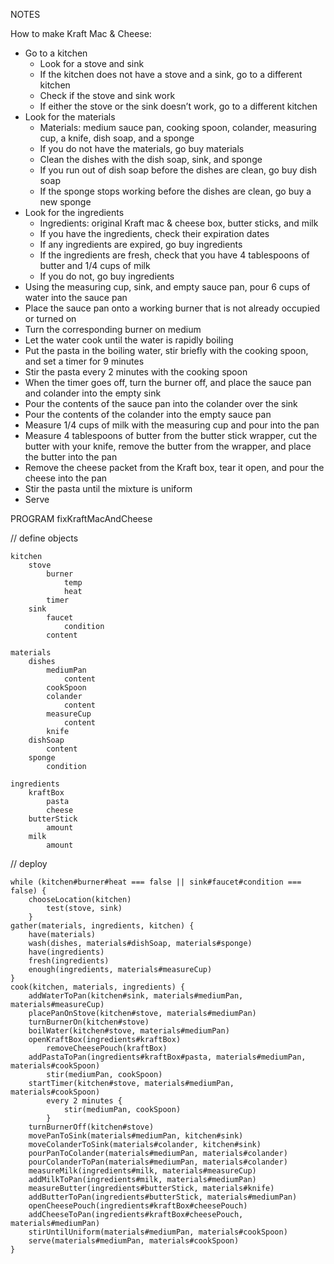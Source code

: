 NOTES

How to make Kraft Mac & Cheese:
- Go to a kitchen
    - Look for a stove and sink
    - If the kitchen does not have a stove and a sink, go to a different kitchen
    - Check if the stove and sink work
    - If either the stove or the sink doesn’t work, go to a different kitchen
- Look for the materials
    - Materials: medium sauce pan, cooking spoon, colander, measuring cup, a knife, dish soap, and a sponge
    - If you do not have the materials, go buy materials
    - Clean the dishes with the dish soap, sink, and sponge
    - If you run out of dish soap before the dishes are clean, go buy dish soap
    - If the sponge stops working before the dishes are clean, go buy a new sponge
- Look for the ingredients
    - Ingredients: original Kraft mac & cheese box, butter sticks, and milk
    - If you have the ingredients, check their expiration dates
    - If any ingredients are expired, go buy ingredients
    - If the ingredients are fresh, check that you have 4 tablespoons of butter and 1/4 cups of milk
    - If you do not, go buy ingredients
- Using the measuring cup, sink, and empty sauce pan, pour 6 cups of water into the sauce pan
- Place the sauce pan onto a working burner that is not already occupied or turned on
- Turn the corresponding burner on medium
- Let the water cook until the water is rapidly boiling
- Put the pasta in the boiling water, stir briefly with the cooking spoon, and set a timer for 9 minutes
- Stir the pasta every 2 minutes with the cooking spoon
- When the timer goes off, turn the burner off, and place the sauce pan and colander into the empty sink
- Pour the contents of the sauce pan into the colander over the sink
- Pour the contents of the colander into the empty sauce pan
- Measure 1/4 cups of milk with the measuring cup and pour into the pan
- Measure 4 tablespoons of butter from the butter stick wrapper, cut the butter with your knife, remove the butter from the wrapper, and place the butter into the pan
- Remove the cheese packet from the Kraft box, tear it open, and pour the cheese into the pan
- Stir the pasta until the mixture is uniform
- Serve

PROGRAM fixKraftMacAndCheese

// define objects
```
kitchen  
    stove  
        burner  
            temp  
            heat  
        timer  
    sink  
        faucet  
            condition  
        content  
```
```
materials  
    dishes  
        mediumPan  
            content  
        cookSpoon  
        colander  
            content  
        measureCup  
            content  
        knife  
    dishSoap  
        content  
    sponge  
        condition  
```
```
ingredients  
    kraftBox  
        pasta  
        cheese  
    butterStick  
        amount  
    milk  
        amount  
```
// deploy
```
while (kitchen#burner#heat === false || sink#faucet#condition === false) {  
    chooseLocation(kitchen)  
        test(stove, sink)  
    }  
gather(materials, ingredients, kitchen) {  
    have(materials)  
    wash(dishes, materials#dishSoap, materials#sponge)  
    have(ingredients)  
    fresh(ingredients)  
    enough(ingredients, materials#measureCup)  
}  
cook(kitchen, materials, ingredients) {  
    addWaterToPan(kitchen#sink, materials#mediumPan, materials#measureCup)  
    placePanOnStove(kitchen#stove, materials#mediumPan)  
    turnBurnerOn(kitchen#stove)  
    boilWater(kitchen#stove, materials#mediumPan)  
    openKraftBox(ingredients#kraftBox)  
        removeCheesePouch(kraftBox)  
    addPastaToPan(ingredients#kraftBox#pasta, materials#mediumPan, materials#cookSpoon)  
        stir(mediumPan, cookSpoon)  
    startTimer(kitchen#stove, materials#mediumPan, materials#cookSpoon)  
        every 2 minutes {  
            stir(mediumPan, cookSpoon)  
        }  
    turnBurnerOff(kitchen#stove)  
    movePanToSink(materials#mediumPan, kitchen#sink)  
    moveColanderToSink(materials#colander, kitchen#sink)  
    pourPanToColander(materials#mediumPan, materials#colander)  
    pourColanderToPan(materials#mediumPan, materials#colander)  
    measureMilk(ingredients#milk, materials#measureCup)  
    addMilkToPan(ingredients#milk, materials#mediumPan)  
    measureButter(ingredients#butterStick, materials#knife)  
    addButterToPan(ingredients#butterStick, materials#mediumPan)  
    openCheesePouch(ingredients#kraftBox#cheesePouch)  
    addCheeseToPan(ingredients#kraftBox#cheesePouch, materials#mediumPan)  
    stirUntilUniform(materials#mediumPan, materials#cookSpoon)  
    serve(materials#mediumPan, materials#cookSpoon)  
}  
```